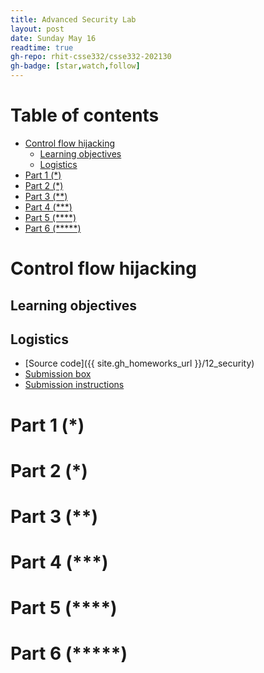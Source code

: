 ```yaml
---
title: Advanced Security Lab
layout: post
date: Sunday May 16
readtime: true
gh-repo: rhit-csse332/csse332-202130
gh-badge: [star,watch,follow]
---
```


# Table of contents

<!-- vim-markdown-toc GFM -->

* [Control flow hijacking](#control-flow-hijacking)
  * [Learning objectives](#learning-objectives)
  * [Logistics](#logistics)
* [Part 1 (\*)](#part-1-)
* [Part 2 (\*)](#part-2-)
* [Part 3 (\*\*)](#part-3-)
* [Part 4 (\*\*\*)](#part-4-)
* [Part 5 (\*\*\*\*)](#part-5-)
* [Part 6 (\*\*\*\*\*)](#part-6-)

<!-- vim-markdown-toc -->

# Control flow hijacking

## Learning objectives

## Logistics

- [Source code]({{ site.gh_homeworks_url }}/12_security)
- [Submission box](https://moodle.rose-hulman.edu/course/view.php?id=81937)
- [Submission instructions](https://rhit-csse332.github.io/csse332-202130/docs/submission_instructions/)

# Part 1 (\*)

# Part 2 (\*)

# Part 3 (\*\*)

# Part 4 (\*\*\*)

# Part 5 (\*\*\*\*)

# Part 6 (\*\*\*\*\*)
